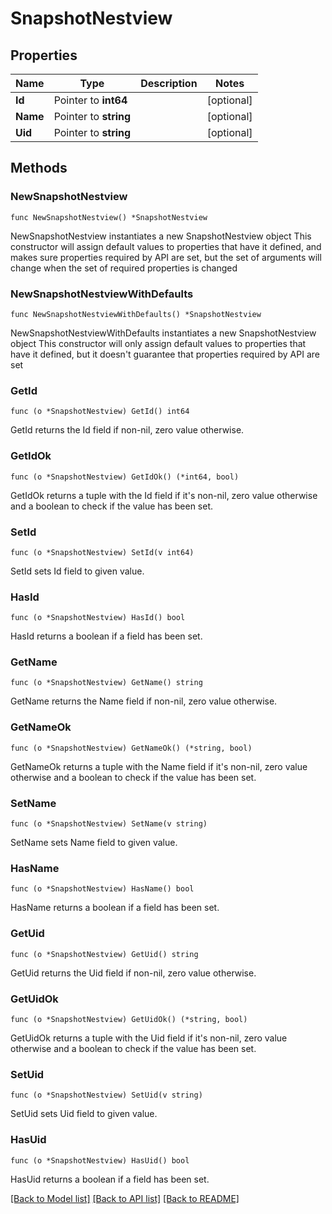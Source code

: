 # SnapshotNestview

## Properties

Name | Type | Description | Notes
------------ | ------------- | ------------- | -------------
**Id** | Pointer to **int64** |  | [optional] 
**Name** | Pointer to **string** |  | [optional] 
**Uid** | Pointer to **string** |  | [optional] 

## Methods

### NewSnapshotNestview

`func NewSnapshotNestview() *SnapshotNestview`

NewSnapshotNestview instantiates a new SnapshotNestview object
This constructor will assign default values to properties that have it defined,
and makes sure properties required by API are set, but the set of arguments
will change when the set of required properties is changed

### NewSnapshotNestviewWithDefaults

`func NewSnapshotNestviewWithDefaults() *SnapshotNestview`

NewSnapshotNestviewWithDefaults instantiates a new SnapshotNestview object
This constructor will only assign default values to properties that have it defined,
but it doesn't guarantee that properties required by API are set

### GetId

`func (o *SnapshotNestview) GetId() int64`

GetId returns the Id field if non-nil, zero value otherwise.

### GetIdOk

`func (o *SnapshotNestview) GetIdOk() (*int64, bool)`

GetIdOk returns a tuple with the Id field if it's non-nil, zero value otherwise
and a boolean to check if the value has been set.

### SetId

`func (o *SnapshotNestview) SetId(v int64)`

SetId sets Id field to given value.

### HasId

`func (o *SnapshotNestview) HasId() bool`

HasId returns a boolean if a field has been set.

### GetName

`func (o *SnapshotNestview) GetName() string`

GetName returns the Name field if non-nil, zero value otherwise.

### GetNameOk

`func (o *SnapshotNestview) GetNameOk() (*string, bool)`

GetNameOk returns a tuple with the Name field if it's non-nil, zero value otherwise
and a boolean to check if the value has been set.

### SetName

`func (o *SnapshotNestview) SetName(v string)`

SetName sets Name field to given value.

### HasName

`func (o *SnapshotNestview) HasName() bool`

HasName returns a boolean if a field has been set.

### GetUid

`func (o *SnapshotNestview) GetUid() string`

GetUid returns the Uid field if non-nil, zero value otherwise.

### GetUidOk

`func (o *SnapshotNestview) GetUidOk() (*string, bool)`

GetUidOk returns a tuple with the Uid field if it's non-nil, zero value otherwise
and a boolean to check if the value has been set.

### SetUid

`func (o *SnapshotNestview) SetUid(v string)`

SetUid sets Uid field to given value.

### HasUid

`func (o *SnapshotNestview) HasUid() bool`

HasUid returns a boolean if a field has been set.


[[Back to Model list]](../README.md#documentation-for-models) [[Back to API list]](../README.md#documentation-for-api-endpoints) [[Back to README]](../README.md)


